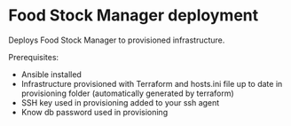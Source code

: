 # Food Stock Manager deployment

Deploys Food Stock Manager to provisioned infrastructure.

Prerequisites:
- Ansible installed
- Infrastructure provisioned with Terraform and hosts.ini file up to date in provisioning folder (automatically generated by terraform)
- SSH key used in provisioning added to your ssh agent
- Know db password used in provisioning
